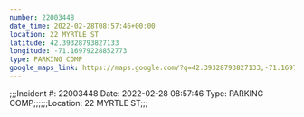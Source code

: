 ```yaml
---
number: 22003448
date_time: 2022-02-28T08:57:46+00:00
location: 22 MYRTLE ST
latitude: 42.39328793827133
longitude: -71.16979228852773
type: PARKING COMP
google_maps_link: https://maps.google.com/?q=42.39328793827133,-71.16979228852773
---
```


;;;Incident #: 22003448   Date: 2022-02-28 08:57:46   Type: PARKING COMP;;;;;;Location: 22 MYRTLE ST;;;
